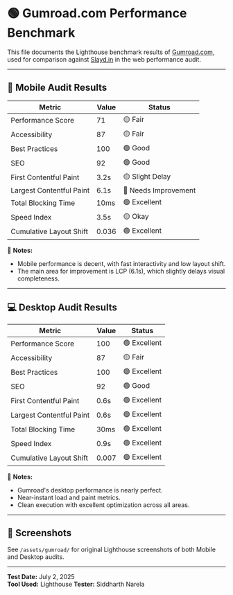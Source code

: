 # 🟢 Gumroad.com Performance Benchmark

This file documents the Lighthouse benchmark results of [Gumroad.com](https://gumroad.com), used for comparison against [Slayd.in](https://slayd.in) in the web performance audit.

---

## 📱 Mobile Audit Results

| Metric                  | Value      | Status |
|-------------------------|------------|--------|
| Performance Score       | 71         | 🟡 Fair |
| Accessibility           | 87         | 🟡 Fair |
| Best Practices          | 100        | 🟢 Good |
| SEO                     | 92         | 🟢 Good |
| First Contentful Paint  | 3.2s       | 🟡 Slight Delay |
| Largest Contentful Paint| 6.1s       | 🔴 Needs Improvement |
| Total Blocking Time     | 10ms       | 🟢 Excellent |
| Speed Index             | 3.5s       | 🟡 Okay |
| Cumulative Layout Shift | 0.036      | 🟢 Excellent |

📌 **Notes:**
- Mobile performance is decent, with fast interactivity and low layout shift.
- The main area for improvement is LCP (6.1s), which slightly delays visual completeness.

---

## 💻 Desktop Audit Results

| Metric                  | Value      | Status |
|-------------------------|------------|--------|
| Performance Score       | 100        | 🟢 Excellent |
| Accessibility           | 87         | 🟡 Fair |
| Best Practices          | 100        | 🟢 Excellent |
| SEO                     | 92         | 🟢 Good |
| First Contentful Paint  | 0.6s       | 🟢 Excellent |
| Largest Contentful Paint| 0.6s       | 🟢 Excellent |
| Total Blocking Time     | 30ms       | 🟢 Excellent |
| Speed Index             | 0.9s       | 🟢 Excellent |
| Cumulative Layout Shift | 0.007      | 🟢 Excellent |

📌 **Notes:**
- Gumroad's desktop performance is nearly perfect.
- Near-instant load and paint metrics.
- Clean execution with excellent optimization across all areas.

---

## 📸 Screenshots

See `/assets/gumroad/` for original Lighthouse screenshots of both Mobile and Desktop audits.

---

**Test Date:** July 2, 2025  
**Tool Used:** Lighthouse 
**Tester:** Siddharth Narela
